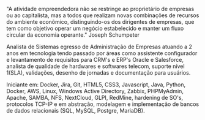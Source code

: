 
"A atividade empreendedora não se restringe ao proprietário de empresas ou ao capitalista, mas a todos que realizam novas combinações de recursos do
ambiente econômico, distinguindo-os dos dirigentes de empresas, que tem como objetivo operar um negócio estabelecido e manter um fluxo circular da
economia operante." Joseph Schumpeter

Analista de Sistemas egresso de Administração de Empresas atuando a 2 anos em tecnologia tendo passado por áreas como assistente configurador e
levantamento de requisitos para CRM's e ERP's Oracle e Salesforce, analista de qualidade de hardwares e softwares telecom, suporte nível 1(SLA),
validações, desenho de jornadas e documentação para usuários.

Iniciante em: Docker, Jira, Git, HTML5, CSS3, Javascript, Java, Python, Docker, AWS, Linux, Windows Active Directory, Zabbix, PHPMyAdmin, Apache, SAMBA,
NFS, NextCloud, GLPI, RedMine, hardening de SO's, protocolos TCP-IP e em abstração, modelagem e implementação de bancos de dados relacionais (SQL, MySQL,
Postgre, MariaDB).

<!---
herb-sin/herb-sin is a ✨ special ✨ repository because its `README.md` (this file) appears on your GitHub profile.
You can click the Preview link to take a look at your changes.
--->
